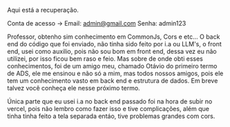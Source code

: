 Aqui está a recuperação.

Conta de acesso -> 
Email: admin@gmail.com
Senha: admin123

Professor, obtenho sim conhecimento em CommonJs, Cors e etc...
O back end do código que foi enviado, não tinha sido feito por i.a ou LLM's, o front end, usei como auxilio, pois não sou bom em front end, dessa vez eu não utilizei, por isso ficou bem raso e feio. Mas sobre de onde obti esses conhecimentos, foi de um amigo meu, chamado Otávio do primeiro termo de ADS, ele me ensinou e não só a mim, mas todos nossos amigos, pois ele tem um conhecimento vasto em back end e estrutura de dados. Em breve talvez você conheça ele nesse próximo termo. 

Única parte que eu usei i.a no back end passado foi na hora de subir no vercel, pois não lembro como fazer isso e tive complicações, além que tinha tinha feito a tela separada entáo, tive problemas grandes com cors.

